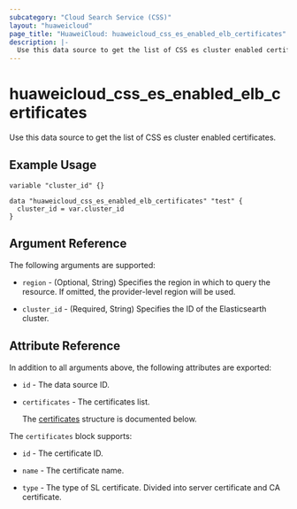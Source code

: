 ```yaml
---
subcategory: "Cloud Search Service (CSS)"
layout: "huaweicloud"
page_title: "HuaweiCloud: huaweicloud_css_es_enabled_elb_certificates"
description: |-
  Use this data source to get the list of CSS es cluster enabled certificates.
---
```


# huaweicloud_css_es_enabled_elb_certificates

Use this data source to get the list of CSS es cluster enabled certificates.

## Example Usage

```hcl
variable "cluster_id" {}

data "huaweicloud_css_es_enabled_elb_certificates" "test" {
  cluster_id = var.cluster_id
}
```

## Argument Reference

The following arguments are supported:

* `region` - (Optional, String) Specifies the region in which to query the resource.
  If omitted, the provider-level region will be used.

* `cluster_id` - (Required, String) Specifies the ID of the Elasticsearth cluster.

## Attribute Reference

In addition to all arguments above, the following attributes are exported:

* `id` - The data source ID.

* `certificates` - The certificates list.

  The [certificates](#certificates_struct) structure is documented below.

<a name="certificates_struct"></a>
The `certificates` block supports:

* `id` - The certificate ID.

* `name` - The certificate name.

* `type` - The type of SL certificate. Divided into server certificate and CA certificate.
